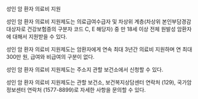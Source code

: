 성인 암 환자 의료비 지원

성인 암 환자 의료비 지원제도는 의료급여수급자 및 차상위 계층(차상위 본인부담경감대상자로 건강보험증의 구분자 코드 C, E 해당자) 중 만 18세 이상 전체 원발성 암환자에 대해서 지원받을 수 있다.

성인 암 환자 의료비 지원제도는 암환자에게 연속 최대 3년간 의료비 지원하며 연 최대 300만 원, 급여와 비급여의 구분이 없다.

성인 암 환자 의료비 지원제도는 주소지 관할 보건소에서 신청할 수 있다.

성인 암 환자 의료비 지원제도는 관할 보건소, 보건복지상담센터 연락처 (129), 국가암정보센터 연락처 (1577-8899)로 자세한 사항을 문의할 수 있다.